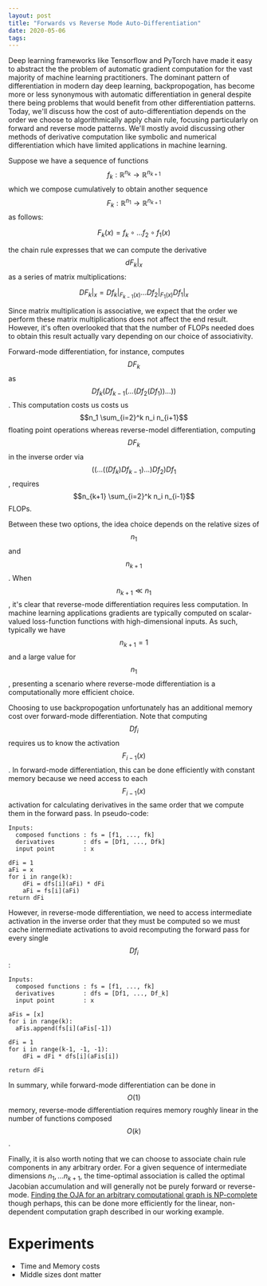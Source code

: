 ```yaml
---
layout: post
title: "Forwards vs Reverse Mode Auto-Differentiation"
date: 2020-05-06
tags:
---
```


Deep learning frameworks like Tensorflow and PyTorch have made it easy to abstract the the problem of automatic gradient computation for the vast majority of machine learning practitioners. The dominant pattern of differentiation in modern day deep learning, backpropogation, has become more or less synonymous with automatic differentiation in general despite there being problems that would benefit from other differentiation patterns. Today, we'll discuss how the cost of auto-differentiation depends on the order we choose to algorithmically apply chain rule, focusing particularly on forward and reverse mode patterns. We'll mostly avoid discussing other methods of derivative computation like symbolic and numerical differentiation which have limited applications in machine learning.

Suppose we have a sequence of functions $$f_k: \mathbb{R}^{n_k} \rightarrow \mathbb{R}^{n_{k+1}}$$ which  we compose cumulatively to obtain another sequence $$F_k:\mathbb{R}^{n_1} \rightarrow \mathbb{R}^{n_{k+1}}$$ as follows:

$$F_k(x) = f_{k} \circ \ldots f_2 \circ f_1 (x)$$

the chain rule expresses that we can compute the derivative $$dF_k \vert_x$$ as a series of matrix multiplications:

$$DF_k \bigg\vert_x = Df_{k} \bigg\vert_{F_{k-1}(x)} \ldots Df_2 \bigg\vert_{F_1(x)} Df_1 \bigg\vert_x$$

Since matrix multiplication is associative, we expect that the order we perform these matrix multiplications does not affect the end result. However, it's often overlooked that that the number of FLOPs needed does to obtain this result actually vary depending on our choice of associativity.

Forward-mode differentiation, for instance, computes $$DF_k$$ as $$Df_k ( Df_{k-1} ( \ldots ( Df_2 ( Df_1) ) \ldots ) )$$. This computation costs us costs us $$n_1 \sum_{i=2}^k n_i n_{i+1}$$ floating point operations whereas reverse-model differentiation, computing $$DF_k$$ in the inverse order via $$((\ldots((Df_k) Df_{k-1})\ldots) Df_2) Df_1$$, requires $$n_{k+1} \sum_{i=2}^k n_i n_{i-1}$$ FLOPs.

Between these two options, the idea choice depends on the relative sizes of $$n_1$$ and $$n_{k+1}$$. When $$n_{k+1} \ll n_1$$, it's clear that reverse-mode differentiation requires less computation. In machine learning applications gradients are typically computed on scalar-valued loss-function functions with high-dimensional inputs. As such, typically we have $$n_{k+1} = 1$$ and a large value for $$n_1$$, presenting a scenario where reverse-mode differentiation is a computationally more efficient choice.

Choosing to use backpropogation unfortunately has an additional memory cost over forward-mode differentiation. Note that computing $$Df_i$$ requires us to know the activation $$F_{i-1}(x)$$. In forward-mode differentiation, this can be done efficiently with constant memory because we need access to each $$F_{i-1}(x)$$ activation for calculating derivatives in the same order that we compute them in the forward pass. In pseudo-code:

```
Inputs:
  composed functions : fs = [f1, ..., fk]
  derivatives        : dfs = [Df1, ..., Dfk]
  input point        : x

dFi = 1
aFi = x
for i in range(k):
    dFi = dfs[i](aFi) * dFi
    aFi = fs[i](aFi)
return dFi
```

However, in reverse-mode differentiation, we need to access intermediate activation in the inverse order that they must be computed so we must cache intermediate activations to avoid recomputing the forward pass for every single $$Df_i$$:

```
Inputs:
  composed functions : fs = [f1, ..., fk]
  derivatives        : dfs = [Df1, ..., Df_k]
  input point        : x

aFis = [x]
for i in range(k):
  aFis.append(fs[i](aFis[-1])

dFi = 1
for i in range(k-1, -1, -1):
    dFi = dFi * dfs[i](aFis[i])

return dFi
```

In summary, while forward-mode differentiation can be done in $$O(1)$$ memory, reverse-mode differentiation requires memory roughly linear in the number of functions composed $$O(k)$$.

Finally, it is also worth noting that we can choose to associate chain rule components in any arbitrary order. For a given sequence of intermediate dimensions $n_1, \ldots n_{k+1}$, the time-optimal association is called the optimal Jacobian accumulation and will generally not be purely forward or reverse-mode. [Finding the OJA for an arbitrary computational graph is NP-complete](http://citeseerx.ist.psu.edu/viewdoc/download?doi=10.1.1.320.5665&rep=rep1&type=pdf) though perhaps, this can be done more efficiently for the linear, non-dependent computation graph described in our working example.


# Experiments

* Time and Memory costs
* Middle sizes dont matter
